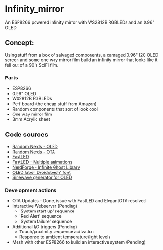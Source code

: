# Infinity_mirror
An ESP8266 powered infinity mirror with WS2812B RGBLEDs and an 0.96" OLED

## Concept:
Using stuff from a box of salvaged components, a damaged 0.96" I2C OLED screen and some one way mirror film build an infinity mirror that looks like it fell out of a 90's SciFi film.

### Parts
- ESP8266
- 0.96" OLED
- WS2812B RGBLEDs
- Perf board (the cheap stuff from Amazon)
- Random components that sort of look cool
- One way mirror film
- 3mm Acrylic sheet

## Code sources
- [Random Nerds - OLED](https://randomnerdtutorials.com/esp8266-0-96-inch-oled-display-with-arduino-ide/)
- [Random Nerds - OTA](https://randomnerdtutorials.com/esp8266-nodemcu-ota-elegantota-arduino/)
- [FastLED](https://fastled.io/)
- [FastLED - Multiple animations](https://github.com/marmilicious/FastLED_examples)
- [NerdForge - Infinite Ghost Library](https://youtu.be/oR80TuOCoic?si=QbNQUZnfUyZrZtNT)
- [OLED label 'Droidobesh' font](https://www.fontspace.com/droidobesh-depot-font-f55049)
- [Sinewave generator for OLED](https://mymixblogwork.blogspot.com/2024/11/sine-wave-on-oled-display-code.html)

### Development actions
- OTA Updates - Done, issue with FastLED and ElegantOTA resolved
- Interactive Webserver (Pending)
  - 'System start up' sequence
  - 'Red Alert' sequence
  - 'System failure' sequence
- Additional I/O triggers (Pending)
  - Touch/proximity sequence activation
  - Response to ambient temperature/light levels
- Mesh with other ESP8266 to build an interactive system  (Pending)

